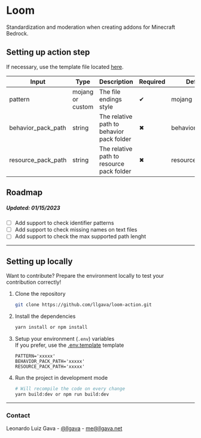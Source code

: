 # Loom
Standardization and moderation when creating addons for Minecraft Bedrock.

## Setting up action step
If necessary, use the template file located [here](./.github/loom-action.template.yml).

| Input              | Type             | Description                               | Required | Default          |
|--------------------|------------------|-------------------------------------------|----------|------------------|
| pattern            | mojang or custom | The file endings style                    |     ✔    | mojang           |
| behavior_pack_path | string           | The relative path to behavior pack folder |     ✖    | behavior_packs/0 |
| resource_pack_path | string           | The relative path to resource pack folder |     ✖    | resource_packs/0 |

## Roadmap
##### Updated: 01/15/2023

- [ ] Add support to check identifier patterns
- [ ] Add support to check missing names on text files
- [ ] Add support to check the max supported path lenght

---

## Setting up locally
Want to contribute? Prepare the environment locally to test your contribution correctly!

1. Clone the repository
    ```sh
    git clone https://github.com/llgava/loom-action.git
    ```

2. Install the dependencies
    ```sh
    yarn install or npm install
    ```

3. Setup your environment (`.env`) variables<br />
If you prefer, use the [.env.template](./.github/.env.template) template
    
    ```env
    PATTERN='xxxxx'
    BEHAVIOR_PACK_PATH='xxxxx'
    RESOURCE_PACK_PATH='xxxxx'
    ```

4. Run the project in development mode
    ```sh
    # Will recompile the code on every change
    yarn build:dev or npm run build:dev
    ```

---

### Contact
Leonardo Luiz Gava - [@llgava](https://twitter.com/llgava "Leonardo Luiz Gava • Twitter") - <me@llgava.net>
